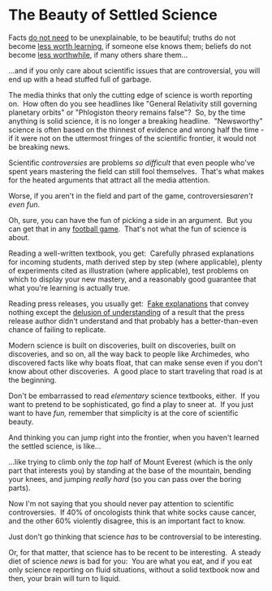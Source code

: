 
# The Beauty of Settled Science

Facts [do not need](/lw/or/joy_in_the_merely_real/) to be
unexplainable, to be beautiful; truths do not become
[less worth learning](/lw/os/joy_in_discovery/), if someone else
knows them; beliefs do not become
[less worthwhile](/lw/ou/if_you_demand_magic_magic_wont_help/), if
many others share them...

...and if you only care about scientific issues that are
controversial, you will end up with a head stuffed full of
garbage.

The media thinks that only the cutting edge of science is worth
reporting on.  How often do you see headlines like "General
Relativity still governing planetary orbits" or "Phlogiston theory
remains false"?  So, by the time anything is solid science, it is
no longer a breaking headline.  "Newsworthy" science is often based
on the thinnest of evidence and wrong half the time - if it were
not on the uttermost fringes of the scientific frontier, it would
not be breaking news.

Scientific *controversies* are problems *so difficult* that even
people who've spent years mastering the field can still fool
themselves.  That's what makes for the heated arguments that
attract all the media attention.

Worse, if you aren't in the field and part of the game,
controversies*aren't even fun*.

Oh, sure, you can have the fun of picking a side in an argument. 
But you can get that in any
[football game](/lw/mg/the_twoparty_swindle/).  That's not what the
fun of science is about.

Reading a well-written textbook, you get:  Carefully phrased
explanations for incoming students, math derived step by step
(where applicable), plenty of experiments cited as illustration
(where applicable), test problems on which to display your new
mastery, and a reasonably good guarantee that what you're learning
is actually true.

Reading press releases, you usually get: 
[Fake explanations](/lw/ip/fake_explanations/) that convey nothing
except the
[delusion of understanding](/lw/iq/guessing_the_teachers_password/)
of a result that the press release author didn't understand and
that probably has a better-than-even chance of failing to
replicate.

Modern science is built on discoveries, built on discoveries, built
on discoveries, and so on, all the way back to people like
Archimedes, who discovered facts like why boats float, that can
make sense even if you don't know about other discoveries.  A good
place to start traveling that road is at the beginning.

Don't be embarrassed to read *elementary* science textbooks,
either.  If you want to pretend to be sophisticated, go find a play
to sneer at.  If you just want to have *fun,* remember that
simplicity is at the core of scientific beauty.

And thinking you can jump right into the frontier, when you haven't
learned the settled science, is like...

...like trying to climb only the *top* half of Mount Everest (which
is the only part that interests you) by standing at the base of the
mountain, bending your knees, and jumping *really hard* (so you can
pass over the boring parts).

Now I'm not saying that you should never pay attention to
scientific controversies.  If 40% of oncologists think that white
socks cause cancer, and the other 60% violently disagree, this is
an important fact to know.

Just don't go thinking that science *has* to be controversial to be
interesting.

Or, for that matter, that science has to be recent to be
interesting.  A steady diet of science *news* is bad for you:  You
are what you eat, and if you eat only science reporting on fluid
situations, without a solid textbook now and then, your brain will
turn to liquid.

